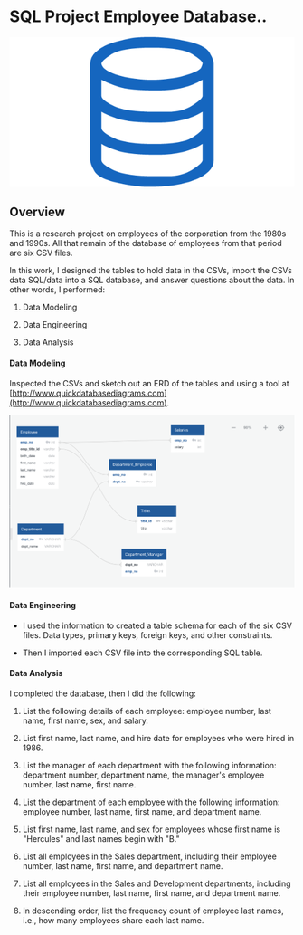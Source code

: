 # SQL Project Employee Database..

![sql.png](Images/sql.png)

## Overview

This is a research project on employees of the corporation from the 1980s and 1990s. All that remain of the database of employees from that period are six CSV files.

In this work, I designed the tables to hold data in the CSVs, import the CSVs data SQL/data into a SQL database, and answer questions about the data. In other words, I performed:

1. Data Modeling

2. Data Engineering

3. Data Analysis

#### Data Modeling

Inspected the CSVs and sketch out an ERD of the tables and using a tool at [http://www.quickdatabasediagrams.com](http://www.quickdatabasediagrams.com).

![](Images/ERD.png)

#### Data Engineering

* I used the information to created a table schema for each of the six CSV files. Data types, primary keys, foreign keys, and other constraints.

* Then I imported each CSV file into the corresponding SQL table.

#### Data Analysis

I completed the database, then I did the following:

1. List the following details of each employee: employee number, last name, first name, sex, and salary.

2. List first name, last name, and hire date for employees who were hired in 1986.

3. List the manager of each department with the following information: department number, department name, the manager's employee number, last name, first name.

4. List the department of each employee with the following information: employee number, last name, first name, and department name.

5. List first name, last name, and sex for employees whose first name is "Hercules" and last names begin with "B."

6. List all employees in the Sales department, including their employee number, last name, first name, and department name.

7. List all employees in the Sales and Development departments, including their employee number, last name, first name, and department name.

8. In descending order, list the frequency count of employee last names, i.e., how many employees share each last name.

